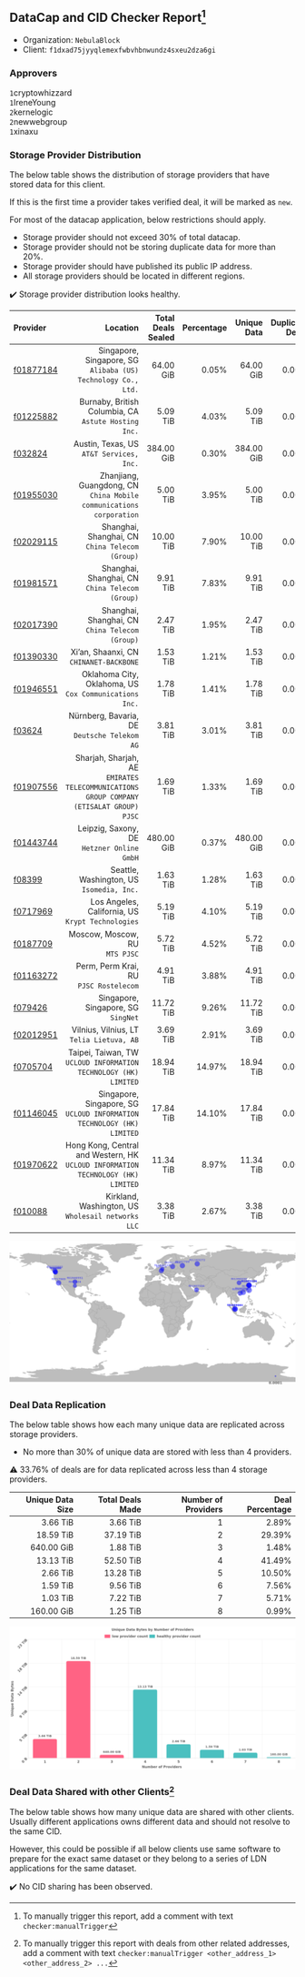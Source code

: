 ## DataCap and CID Checker Report[^1]
 - Organization: `NebulaBlock`
 - Client: `f1dxad75jyyqlemexfwbvhbnwundz4sxeu2dza6gi`
### Approvers
`1`cryptowhizzard<br/>`1`IreneYoung<br/>`2`kernelogic<br/>`2`newwebgroup<br/>`1`xinaxu

### Storage Provider Distribution
The below table shows the distribution of storage providers that have stored data for this client.

If this is the first time a provider takes verified deal, it will be marked as `new`.

For most of the datacap application, below restrictions should apply.
 - Storage provider should not exceed 30% of total datacap.
 - Storage provider should not be storing duplicate data for more than 20%.
 - Storage provider should have published its public IP address.
 - All storage providers should be located in different regions.

✔️ Storage provider distribution looks healthy.

| Provider                                              |                                                                                   Location | Total Deals Sealed | Percentage | Unique Data | Duplicate Deals |
| :---------------------------------------------------- | -----------------------------------------------------------------------------------------: | -----------------: | ---------: | ----------: | --------------: |
| [f01877184](https://filfox.info/en/address/f01877184) |                           Singapore, Singapore, SG<br/>`Alibaba (US) Technology Co., Ltd.` |          64.00 GiB |      0.05% |   64.00 GiB |           0.00% |
| [f01225882](https://filfox.info/en/address/f01225882) |                                    Burnaby, British Columbia, CA<br/>`Astute Hosting Inc.` |           5.09 TiB |      4.03% |    5.09 TiB |           0.00% |
| [f032824](https://filfox.info/en/address/f032824)     |                                                Austin, Texas, US<br/>`AT&T Services, Inc.` |         384.00 GiB |      0.30% |  384.00 GiB |           0.00% |
| [f01955030](https://filfox.info/en/address/f01955030) |                     Zhanjiang, Guangdong, CN<br/>`China Mobile communications corporation` |           5.00 TiB |      3.95% |    5.00 TiB |           0.00% |
| [f02029115](https://filfox.info/en/address/f02029115) |                                         Shanghai, Shanghai, CN<br/>`China Telecom (Group)` |          10.00 TiB |      7.90% |   10.00 TiB |           0.00% |
| [f01981571](https://filfox.info/en/address/f01981571) |                                         Shanghai, Shanghai, CN<br/>`China Telecom (Group)` |           9.91 TiB |      7.83% |    9.91 TiB |           0.00% |
| [f02017390](https://filfox.info/en/address/f02017390) |                                         Shanghai, Shanghai, CN<br/>`China Telecom (Group)` |           2.47 TiB |      1.95% |    2.47 TiB |           0.00% |
| [f01390330](https://filfox.info/en/address/f01390330) |                                                 Xi’an, Shaanxi, CN<br/>`CHINANET-BACKBONE` |           1.53 TiB |      1.21% |    1.53 TiB |           0.00% |
| [f01946551](https://filfox.info/en/address/f01946551) |                                  Oklahoma City, Oklahoma, US<br/>`Cox Communications Inc.` |           1.78 TiB |      1.41% |    1.78 TiB |           0.00% |
| [f03624](https://filfox.info/en/address/f03624)       |                                            Nürnberg, Bavaria, DE<br/>`Deutsche Telekom AG` |           3.81 TiB |      3.01% |    3.81 TiB |           0.00% |
| [f01907556](https://filfox.info/en/address/f01907556) | Sharjah, Sharjah, AE<br/>`EMIRATES TELECOMMUNICATIONS GROUP COMPANY (ETISALAT GROUP) PJSC` |           1.69 TiB |      1.33% |    1.69 TiB |           0.00% |
| [f01443744](https://filfox.info/en/address/f01443744) |                                              Leipzig, Saxony, DE<br/>`Hetzner Online GmbH` |         480.00 GiB |      0.37% |  480.00 GiB |           0.00% |
| [f08399](https://filfox.info/en/address/f08399)       |                                               Seattle, Washington, US<br/>`Isomedia, Inc.` |           1.63 TiB |      1.28% |    1.63 TiB |           0.00% |
| [f0717969](https://filfox.info/en/address/f0717969)   |                                       Los Angeles, California, US<br/>`Krypt Technologies` |           5.19 TiB |      4.10% |    5.19 TiB |           0.00% |
| [f0187709](https://filfox.info/en/address/f0187709)   |                                                          Moscow, Moscow, RU<br/>`MTS PJSC` |           5.72 TiB |      4.52% |    5.72 TiB |           0.00% |
| [f01163272](https://filfox.info/en/address/f01163272) |                                                  Perm, Perm Krai, RU<br/>`PJSC Rostelecom` |           4.91 TiB |      3.88% |    4.91 TiB |           0.00% |
| [f079426](https://filfox.info/en/address/f079426)     |                                                     Singapore, Singapore, SG<br/>`SingNet` |          11.72 TiB |      9.26% |   11.72 TiB |           0.00% |
| [f02012951](https://filfox.info/en/address/f02012951) |                                               Vilnius, Vilnius, LT<br/>`Telia Lietuva, AB` |           3.69 TiB |      2.91% |    3.69 TiB |           0.00% |
| [f0705704](https://filfox.info/en/address/f0705704)   |                        Taipei, Taiwan, TW<br/>`UCLOUD INFORMATION TECHNOLOGY (HK) LIMITED` |          18.94 TiB |     14.97% |   18.94 TiB |           0.00% |
| [f01146045](https://filfox.info/en/address/f01146045) |                  Singapore, Singapore, SG<br/>`UCLOUD INFORMATION TECHNOLOGY (HK) LIMITED` |          17.84 TiB |     14.10% |   17.84 TiB |           0.00% |
| [f01970622](https://filfox.info/en/address/f01970622) |        Hong Kong, Central and Western, HK<br/>`UCLOUD INFORMATION TECHNOLOGY (HK) LIMITED` |          11.34 TiB |      8.97% |   11.34 TiB |           0.00% |
| [f010088](https://filfox.info/en/address/f010088)     |                                      Kirkland, Washington, US<br/>`Wholesail networks LLC` |           3.38 TiB |      2.67% |    3.38 TiB |           0.00% |

<img src="https://raw.githubusercontent.com/data-preservation-programs/filplus-checker-assets/main/filecoin-project/filecoin-plus-large-datasets/issues/1529/1680590403050.png"/>

### Deal Data Replication
The below table shows how each many unique data are replicated across storage providers.

- No more than 30% of unique data are stored with less than 4 providers.

⚠️ 33.76% of deals are for data replicated across less than 4 storage providers.

| Unique Data Size | Total Deals Made | Number of Providers | Deal Percentage |
| ---------------: | ---------------: | ------------------: | --------------: |
|         3.66 TiB |         3.66 TiB |                   1 |           2.89% |
|        18.59 TiB |        37.19 TiB |                   2 |          29.39% |
|       640.00 GiB |         1.88 TiB |                   3 |           1.48% |
|        13.13 TiB |        52.50 TiB |                   4 |          41.49% |
|         2.66 TiB |        13.28 TiB |                   5 |          10.50% |
|         1.59 TiB |         9.56 TiB |                   6 |           7.56% |
|         1.03 TiB |         7.22 TiB |                   7 |           5.71% |
|       160.00 GiB |         1.25 TiB |                   8 |           0.99% |

<img src="https://raw.githubusercontent.com/data-preservation-programs/filplus-checker-assets/main/filecoin-project/filecoin-plus-large-datasets/issues/1529/1680590403721.png"/>

### Deal Data Shared with other Clients[^3]
The below table shows how many unique data are shared with other clients.
Usually different applications owns different data and should not resolve to the same CID.

However, this could be possible if all below clients use same software to prepare for the exact same dataset or they belong to a series of LDN applications for the same dataset.

✔️ No CID sharing has been observed.

[^1]: To manually trigger this report, add a comment with text `checker:manualTrigger`

[^2]: Deals from those addresses are combined into this report as they are specified with `checker:manualTrigger`

[^3]: To manually trigger this report with deals from other related addresses, add a comment with text `checker:manualTrigger <other_address_1> <other_address_2> ...`
